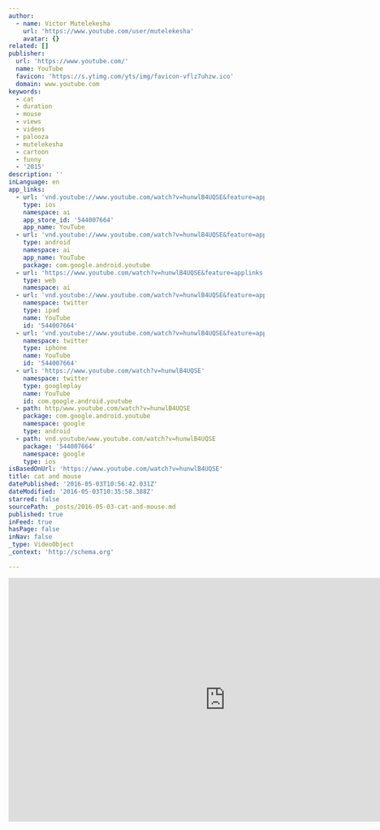```yaml
---
author:
  - name: Victor Mutelekesha
    url: 'https://www.youtube.com/user/mutelekesha'
    avatar: {}
related: []
publisher:
  url: 'https://www.youtube.com/'
  name: YouTube
  favicon: 'https://s.ytimg.com/yts/img/favicon-vflz7uhzw.ico'
  domain: www.youtube.com
keywords:
  - cat
  - duration
  - mouse
  - views
  - videos
  - palooza
  - mutelekesha
  - cartoon
  - funny
  - '2015'
description: ''
inLanguage: en
app_links:
  - url: 'vnd.youtube://www.youtube.com/watch?v=hunwlB4UQSE&feature=applinks'
    type: ios
    namespace: ai
    app_store_id: '544007664'
    app_name: YouTube
  - url: 'vnd.youtube://www.youtube.com/watch?v=hunwlB4UQSE&feature=applinks'
    type: android
    namespace: ai
    app_name: YouTube
    package: com.google.android.youtube
  - url: 'https://www.youtube.com/watch?v=hunwlB4UQSE&feature=applinks'
    type: web
    namespace: ai
  - url: 'vnd.youtube://www.youtube.com/watch?v=hunwlB4UQSE&feature=applinks'
    namespace: twitter
    type: ipad
    name: YouTube
    id: '544007664'
  - url: 'vnd.youtube://www.youtube.com/watch?v=hunwlB4UQSE&feature=applinks'
    namespace: twitter
    type: iphone
    name: YouTube
    id: '544007664'
  - url: 'https://www.youtube.com/watch?v=hunwlB4UQSE'
    namespace: twitter
    type: googleplay
    name: YouTube
    id: com.google.android.youtube
  - path: http/www.youtube.com/watch?v=hunwlB4UQSE
    package: com.google.android.youtube
    namespace: google
    type: android
  - path: vnd.youtube/www.youtube.com/watch?v=hunwlB4UQSE
    package: '544007664'
    namespace: google
    type: ios
isBasedOnUrl: 'https://www.youtube.com/watch?v=hunwlB4UQSE'
title: cat and mouse
datePublished: '2016-05-03T10:56:42.031Z'
dateModified: '2016-05-03T10:35:58.388Z'
starred: false
sourcePath: _posts/2016-05-03-cat-and-mouse.md
published: true
inFeed: true
hasPage: false
inNav: false
_type: VideoObject
_context: 'http://schema.org'

---
```

<iframe src="https://cdn.embedly.com/widgets/media.html?src=https%3A%2F%2Fwww.youtube.com%2Fembed%2FhunwlB4UQSE%3Ffeature%3Doembed&amp;url=https%3A%2F%2Fwww.youtube.com%2Fwatch%3Fv%3DhunwlB4UQSE&amp;image=https%3A%2F%2Fi.ytimg.com%2Fvi%2FhunwlB4UQSE%2Fhqdefault.jpg&amp;key=b7d04c9b404c499eba89ee7072e1c4f7&amp;type=text%2Fhtml&amp;schema=youtube" width="854" height="480" scrolling="no" frameborder="0" allowfullscreen="" style=""></iframe>